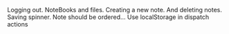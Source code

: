 Logging out.
NoteBooks and files.
Creating a new note.
And deleting notes.
Saving spinner.
Note should be ordered...
Use localStorage in dispatch actions